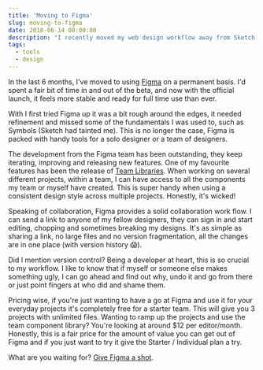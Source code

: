 ```yaml
---
title: 'Moving to Figma'
slug: moving-to-figma
date: 2018-06-14 00:00:00
description: "I recently moved my web design workflow away from Sketch & Adobe XD to Figma full time. Here I'll cover the reasons why it works for me, and how it could for you."
tags:
  - tools
  - design
---
```


In the last 6 months, I've moved to using [Figma](https://www.figma.com) on a permanent basis. I'd spent a fair bit of time in and out of the beta, and now with the official launch, it feels more stable and ready for full time use than ever.

With I first tried Figma up it was a bit rough around the edges, it needed refinement and missed some of the fundamentals I was used to, such as Symbols (Sketch had tainted me). This is no longer the case, Figma is packed with handy tools for a solo designer or a team of designers.

The development from the Figma team has been outstanding, they keep iterating, improving and releasing new features. One of my favourite features has been the release of [Team Libraries](https://blog.figma.com/team-libraries-in-figma-409fa5e20f7). When working on several different projects, within a team, I can have access to all the components my team or myself have created. This is super handy when using a consistent design style across multiple projects. Honestly, it's wicked!

Speaking of collaboration, Figma provides a solid collaboration work flow. I can send a link to anyone of my fellow designers, they can sign in and start editing, chopping and sometimes breaking my designs. It's as simple as sharing a link, no large files and no version fragmentation, all the changes are in one place (with version history 😱).

Did I mention version control? Being a developer at heart, this is so crucial to my workflow. I like to know that if myself or someone else makes something ugly, I can go ahead and find out why, undo it and go from there or just point fingers at who did and shame them.

Pricing wise, if you're just wanting to have a go at Figma and use it for your everyday projects it's completely free for a starter team. This will give you 3 projects with unlimited files. Wanting to ramp up the projects and use the team component library? You're looking at around \$12 per editor/month. Honestly, this is a fair price for the amount of value you can get out of Figma and if you just want to try it give the Starter / Individual plan a try.

What are you waiting for? [Give Figma a shot](https://www.figma.com).
